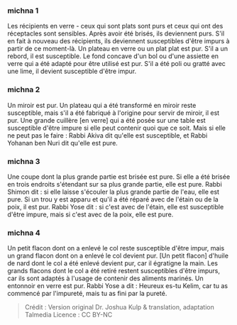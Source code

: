 
### michna 1
Les récipients en verre - ceux qui sont plats sont purs et ceux qui ont des réceptacles sont sensibles. Après avoir été brisés, ils deviennent purs. S'il en fait à nouveau des récipients, ils deviennent susceptibles d'être impurs à partir de ce moment-là. Un plateau en verre ou un plat plat est pur. S'il a un rebord, il est susceptible. Le fond concave d'un bol ou d'une assiette en verre qui a été adapté pour être utilisé est pur. S'il a été poli ou gratté avec une lime, il devient susceptible d'être impur.

### michna 2
Un miroir est pur. Un plateau qui a été transformé en miroir reste susceptible, mais s'il a été fabriqué à l'origine pour servir de miroir, il est pur. Une grande cuillère [en verre] qui a été posée sur une table est susceptible d'être impure si elle peut contenir quoi que ce soit. Mais si elle ne peut pas le faire : Rabbi Akiva dit qu'elle est susceptible, et Rabbi Yohanan ben Nuri dit qu'elle est pure.

### michna 3
Une coupe dont la plus grande partie est brisée est pure. Si elle a été brisée en trois endroits s'étendant sur sa plus grande partie, elle est pure. Rabbi Shimon dit : si elle laisse s'écouler la plus grande partie de l'eau, elle est pure. Si un trou y est apparu et qu'il a été réparé avec de l'étain ou de la poix, il est pur. Rabbi Yose dit : si c'est avec de l'étain, elle est susceptible d'être impure, mais si c'est avec de la poix, elle est pure.

### michna 4
Un petit flacon dont on a enlevé le col reste susceptible d'être impur, mais un grand flacon dont on a enlevé le col devient pur. [Un petit flacon] d'huile de nard dont le col a été enlevé devient pur, car il égratigne la main. Les grands flacons dont le col a été retiré restent susceptibles d'être impurs, car ils sont adaptés à l'usage de contenir des aliments marinés. Un entonnoir en verre est pur. Rabbi Yose a dit : Heureux es-tu Kelim, car tu as commencé par l'impureté, mais tu as fini par la pureté.

>Crédit : Version original Dr. Joshua Kulp & translation, adaptation Talmedia
>Licence : CC BY-NC